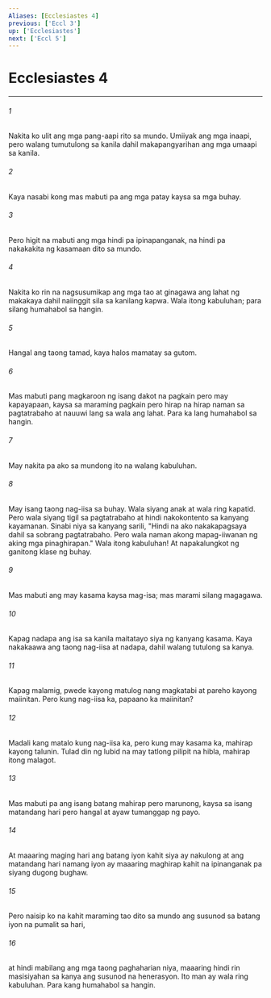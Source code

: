 ```yaml
---
Aliases: [Ecclesiastes 4]
previous: ['Eccl 3']
up: ['Ecclesiastes']
next: ['Eccl 5']
---
```

# Ecclesiastes 4

***






















###### 1 










Nakita ko ulit ang mga pang-aapi rito sa mundo. Umiiyak ang mga inaapi, pero walang tumutulong sa kanila dahil makapangyarihan ang mga umaapi sa kanila. 





















###### 2 










Kaya nasabi kong mas mabuti pa ang mga patay kaysa sa mga buhay. 





















###### 3 










Pero higit na mabuti ang mga hindi pa ipinapanganak, na hindi pa nakakakita ng kasamaan dito sa mundo. 





















###### 4 










Nakita ko rin na nagsusumikap ang mga tao at ginagawa ang lahat ng makakaya dahil naiinggit sila sa kanilang kapwa. Wala itong kabuluhan; para silang humahabol sa hangin. 





















###### 5 










Hangal ang taong tamad, kaya halos mamatay sa gutom. 





















###### 6 










Mas mabuti pang magkaroon ng isang dakot na pagkain pero may kapayapaan, kaysa sa maraming pagkain pero hirap na hirap naman sa pagtatrabaho at nauuwi lang sa wala ang lahat. Para ka lang humahabol sa hangin. 





















###### 7 










May nakita pa ako sa mundong ito na walang kabuluhan. 





















###### 8 










May isang taong nag-iisa sa buhay. Wala siyang anak at wala ring kapatid. Pero wala siyang tigil sa pagtatrabaho at hindi nakokontento sa kanyang kayamanan. Sinabi niya sa kanyang sarili, "Hindi na ako nakakapagsaya dahil sa sobrang pagtatrabaho. Pero wala naman akong mapag-iiwanan ng aking mga pinaghirapan." Wala itong kabuluhan! At napakalungkot ng ganitong klase ng buhay. 





















###### 9 










Mas mabuti ang may kasama kaysa mag-isa; mas marami silang magagawa. 





















###### 10 










Kapag nadapa ang isa sa kanila maitatayo siya ng kanyang kasama. Kaya nakakaawa ang taong nag-iisa at nadapa, dahil walang tutulong sa kanya. 





















###### 11 










Kapag malamig, pwede kayong matulog nang magkatabi at pareho kayong maiinitan. Pero kung nag-iisa ka, papaano ka maiinitan? 





















###### 12 










Madali kang matalo kung nag-iisa ka, pero kung may kasama ka, mahirap kayong talunin. Tulad din ng lubid na may tatlong pilipit na hibla, mahirap itong malagot. 





















###### 13 










Mas mabuti pa ang isang batang mahirap pero marunong, kaysa sa isang matandang hari pero hangal at ayaw tumanggap ng payo. 





















###### 14 










At maaaring maging hari ang batang iyon kahit siya ay nakulong at ang matandang hari namang iyon ay maaaring maghirap kahit na ipinanganak pa siyang dugong bughaw. 





















###### 15 










Pero naisip ko na kahit maraming tao dito sa mundo ang susunod sa batang iyon na pumalit sa hari, 





















###### 16 










at hindi mabilang ang mga taong paghaharian niya, maaaring hindi rin masisiyahan sa kanya ang susunod na henerasyon. Ito man ay wala ring kabuluhan. Para kang humahabol sa hangin.
